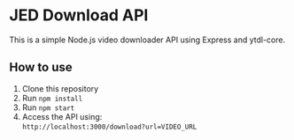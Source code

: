 # JED Download API

This is a simple Node.js video downloader API using Express and ytdl-core.

## How to use

1. Clone this repository
2. Run `npm install`
3. Run `npm start`
4. Access the API using:  
   `http://localhost:3000/download?url=VIDEO_URL`
